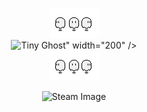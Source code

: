 <p align="center">
  <img src="./ghost.gif" alt="Tiny Ghost" /> <br>
 <img src=" <img src="[https://images.steamusercontent.com/ugc/934927864602879061/21F7BCDE40A43F4595C08CCD544BD7249E661395/?imw=5000&imh=5000&ima=fit&impolicy=Letterbox&imcolor=%23000000&letterbox=false" alt="Tiny Ghost" />" width="200" /> <br>
  <img src="./ghost.gif" alt="Tiny Ghost" />
  <p align="center">
  <img src="https://images.steamusercontent.com/ugc/934927864602879061/21F7BCDE40A43F4595C08CCD544BD7249E661395/?imw=5000&imh=5000&ima=fit&impolicy=Letterbox&imcolor=%23000000&letterbox=false" alt="Steam Image" width="250" />
</p>

</p>
 

